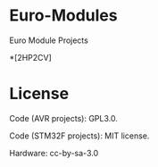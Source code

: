# Euro-Modules
Euro Module Projects

*[2HP2CV]




License
=======

Code (AVR projects): GPL3.0.

Code (STM32F projects): MIT license.

Hardware: cc-by-sa-3.0